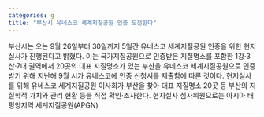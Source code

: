 ```yaml
---
categories: g
title: "부산시 유네스코 세계지질공원 인증 도전한다"
---
```

부산시는 오는 9월 26일부터 30일까지 5일간 유네스코 세계지질공원 인증을 위한 현지실사가 진행된다고 밝혔다. 이는 국가지질공원으로 인증받은 지질명소를 포함한 1강·3산·7대 권역에서 20곳의 대표 지질명소가 있는 부산을 유네스코 세계지질공원으로 인증받기 위해 지난해 9월 시가 유네스코에 인증 신청서를 제출함에 따른 것이다. 현지실사를 위해 유네스코 세계지질공원 이사회가 부산을 찾아 대표 지질명소 20곳 등 부산의 지질학적 가치와 관리 현황 등을 직접 확인·조사한다. 현지실사 심사위원으로는 아시아 태평양지역 세계지질공원(APGN)